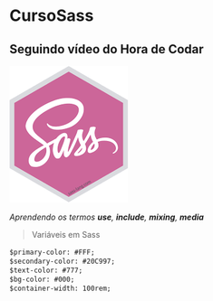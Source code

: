 # CursoSass

## Seguindo vídeo do Hora de Codar

![Sass](CursoSass/images/sass.png)

_Aprendendo os termos **use**, **include**, **mixing**, **media**_

> Variáveis em Sass

```Variaveis em Sass
$primary-color: #FFF;
$secondary-color: #20C997;
$text-color: #777;
$bg-color: #000;
$container-width: 100rem;